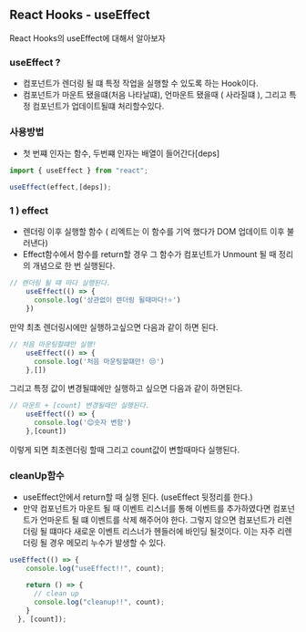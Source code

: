 ## React Hooks - useEffect

React Hooks의 useEffect에 대해서 알아보자

### useEffect ?

- 컴포넌트가 렌더링 될 떄 특정 작업을 실행할 수 있도록 하는 Hook이다.
- 컴포넌트가 마운트 됐을떄(처음 나타날떄), 언마운트 됐을때 ( 사라질떄 ), 그리고 특정 컴포넌트가 업데이트될떄 처리할수있다.

### 사용방법

- 첫 번쨰 인자는 함수, 두번쨰 인자는 배열이 들어간다[deps]

```jsx
import { useEffect } from "react";

useEffect(effect,[deps]);
```

### 1 ) effect

- 렌더링 이후 실행할 함수 ( 리엑트는 이 함수를 기억 했다가 DOM 업데이트 이후 불러낸다)
- Effect함수에서 함수를 return할 경우 그 함수가 컴포넌트가 Unmount 될 때 정리의 개념으로 한 번 실행된다.

```jsx
// 렌더링 될 떄 마다 실행된다. 
    useEffect(() => {
      console.log('상관없이 렌더링 될때마다!⭐')
    })
```

만약 최초 렌더링시에만 실행하고싶으면 다음과 같이 하면 된다.

```jsx
// 처음 마운팅할떄만 실행!
    useEffect(() => {
      console.log('처음 마운팅할떄만! 😒')
    },[])
```

그리고 특정 값이 변경될떄에만 실행하고 싶으면 다음과 같이 하면된다.

```jsx
// 마운트 + [count] 변경될때만 실행된다.
    useEffect(() => {
      console.log('😊숫자 변함')
    },[count])
```

이렇게 되면 최초렌더링 할때 그리고 count값이 변할때마다 실행된다.

### **cleanUp함수**

- useEffect안에서 return할 때 실행 된다. (useEffect 뒷정리를 한다.)
- 만약 컴포넌트가 마운트 될 때 이벤트 리스너를 통해 이벤트를 추가하였다면 컴포넌트가 언마운트 될 떄 이벤트를 삭제 해주어야 한다. 그렇지 않으면 컴포넌트가 리렌더링 될 떄마다 새로운 이벤트 리스너가 헨들러에 바인딩 될것이다. 이는 자주 리렌더링 될 경우 메모리 누수가 발생할 수 있다.

```jsx
useEffect(() => {
    console.log("useEffect!!", count);

    return () => {
      // clean up
      console.log("cleanup!!", count);
    }
  }, [count]);
```